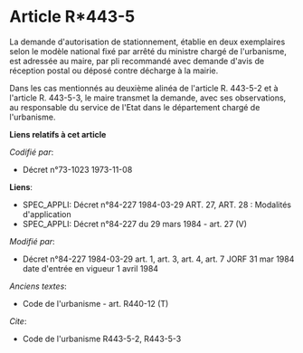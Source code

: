# Article R*443-5

La demande d'autorisation de stationnement, établie en deux exemplaires selon le modèle national fixé par arrêté du ministre
chargé de l'urbanisme, est adressée au maire, par pli recommandé avec demande d'avis de réception postal ou déposé contre
décharge à la mairie.

Dans les cas mentionnés au deuxième alinéa de l'article R. 443-5-2 et à l'article R. 443-5-3, le maire transmet la demande,
avec ses observations, au responsable du service de l'Etat dans le département chargé de l'urbanisme.

**Liens relatifs à cet article**

_Codifié par_:

  - Décret n°73-1023 1973-11-08

**Liens**:

  - SPEC_APPLI: Décret n°84-227 1984-03-29 ART. 27, ART. 28 : Modalités d'application
  - SPEC_APPLI: Décret n°84-227 du 29 mars 1984 - art. 27 (V)

_Modifié par_:

  - Décret n°84-227 1984-03-29 art. 1, art. 3, art. 4, art. 7 JORF 31 mar 1984 date d'entrée en vigueur 1 avril 1984

_Anciens textes_:

  - Code de l'urbanisme - art. R440-12 (T)

_Cite_:

  - Code de l'urbanisme R443-5-2, R443-5-3
